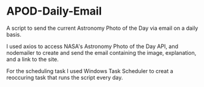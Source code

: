 # APOD-Daily-Email
A script to send the current Astronomy Photo of the Day via email on a daily basis.

I used axios to access NASA's Astronomy Photo of the Day API, and nodemailer to create and send the email containing the image, explanation, and a link to the site.

For the scheduling task I used Windows Task Scheduler to creat a reoccuring task that runs the script every day.

